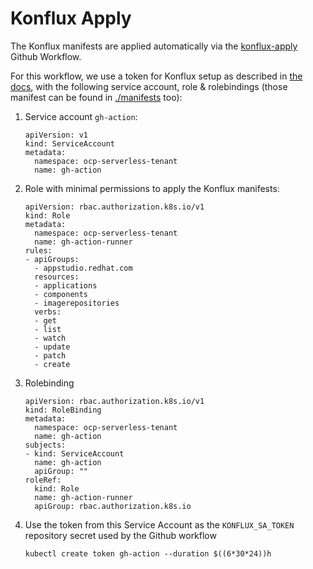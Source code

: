# Konflux Apply

The Konflux manifests are applied automatically via the [konflux-apply](../../.github/workflows/apply-konflux-manifests.yaml) Github Workflow.

For this workflow, we use a token for Konflux setup as described in [the docs](https://gitlab.cee.redhat.com/konflux/docs/users/-/blob/main/topics/getting-started/getting-access.md#logging-to-the-internal-cluster-with-a-token), with the following service account, role & rolebindings (those manifest can be found in [./manifests](./manifests) too):

1. Service account `gh-action`:
    ```
    apiVersion: v1
    kind: ServiceAccount
    metadata:
      namespace: ocp-serverless-tenant
      name: gh-action
    ```
2. Role with minimal permissions to apply the Konflux manifests:
    ```
    apiVersion: rbac.authorization.k8s.io/v1
    kind: Role
    metadata:
      namespace: ocp-serverless-tenant
      name: gh-action-runner
    rules:
    - apiGroups:
      - appstudio.redhat.com
      resources:
      - applications
      - components
      - imagerepositories
      verbs:
      - get
      - list
      - watch
      - update
      - patch
      - create
      ```
3. Rolebinding
    ```
    apiVersion: rbac.authorization.k8s.io/v1
    kind: RoleBinding
    metadata:
      namespace: ocp-serverless-tenant
      name: gh-action
    subjects:
    - kind: ServiceAccount
      name: gh-action
      apiGroup: ""
    roleRef:
      kind: Role
      name: gh-action-runner
      apiGroup: rbac.authorization.k8s.io
    ```
4. Use the token from this Service Account as the `KONFLUX_SA_TOKEN` repository secret used by the Github workflow
    ```
    kubectl create token gh-action --duration $((6*30*24))h
    ```